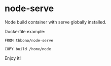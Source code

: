 # node-serve

Node build container with serve globally installed.

Dockerfile example:

    FROM thbono/node-serve

    COPY build /home/node

Enjoy it!
